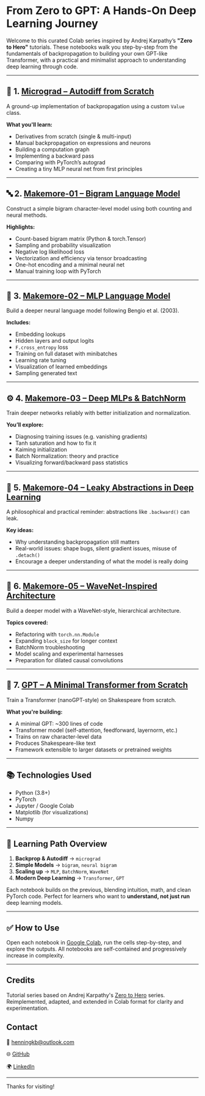 # From Zero to GPT: A Hands-On Deep Learning Journey

Welcome to this curated Colab series inspired by Andrej Karpathy’s **"Zero to Hero"** tutorials. These notebooks walk you step-by-step from the fundamentals of backpropagation to building your own GPT-like Transformer, with a practical and minimalist approach to understanding deep learning through code.

---

## 🔢 1. [Micrograd – Autodiff from Scratch](./Micrograd/01_micrograd.ipynb)

A ground-up implementation of backpropagation using a custom `Value` class.

**What you'll learn:**
- Derivatives from scratch (single & multi-input)
- Manual backpropagation on expressions and neurons
- Building a computation graph
- Implementing a backward pass
- Comparing with PyTorch’s autograd
- Creating a tiny MLP neural net from first principles

---

## 🔤 2. [Makemore-01 – Bigram Language Model](./Makemore/01_MakemoreShort.ipynb)

Construct a simple bigram character-level model using both counting and neural methods.

**Highlights:**
- Count-based bigram matrix (Python & torch.Tensor)
- Sampling and probability visualization
- Negative log likelihood loss
- Vectorization and efficiency via tensor broadcasting
- One-hot encoding and a minimal neural net
- Manual training loop with PyTorch

---

## 🧠 3. [Makemore-02 – MLP Language Model](./Makemore/02_MakemoreShort.ipynb)

Build a deeper neural language model following Bengio et al. (2003).

**Includes:**
- Embedding lookups
- Hidden layers and output logits
- `F.cross_entropy` loss
- Training on full dataset with minibatches
- Learning rate tuning
- Visualization of learned embeddings
- Sampling generated text

---

## ⚙️ 4. [Makemore-03 – Deep MLPs & BatchNorm](./Makemore/03_MakemoreShort.ipynb)

Train deeper networks reliably with better initialization and normalization.

**You’ll explore:**
- Diagnosing training issues (e.g. vanishing gradients)
- Tanh saturation and how to fix it
- Kaiming initialization
- Batch Normalization: theory and practice
- Visualizing forward/backward pass statistics

---

## 🧱 5. [Makemore-04 – Leaky Abstractions in Deep Learning](./Makemore/04_MakemoreShort.ipynb)

A philosophical and practical reminder: abstractions like `.backward()` can leak.

**Key ideas:**
- Why understanding backpropagation still matters
- Real-world issues: shape bugs, silent gradient issues, misuse of `.detach()`
- Encourage a deeper understanding of what the model is really doing

---

## 🌊 6. [Makemore-05 – WaveNet-Inspired Architecture](./Makemore/05_MakemoreShort.ipynb)

Build a deeper model with a WaveNet-style, hierarchical architecture.

**Topics covered:**
- Refactoring with `torch.nn.Module`
- Expanding `block_size` for longer context
- BatchNorm troubleshooting
- Model scaling and experimental harnesses
- Preparation for dilated causal convolutions

---

## 🧠 7. [GPT – A Minimal Transformer from Scratch](./Built_GPT/GPT_FromScratch_Short.ipynb)

Train a Transformer (nanoGPT-style) on Shakespeare from scratch.

**What you're building:**
- A minimal GPT: ~300 lines of code
- Transformer model (self-attention, feedforward, layernorm, etc.)
- Trains on raw character-level data
- Produces Shakespeare-like text
- Framework extensible to larger datasets or pretrained weights

---

## 📚 Technologies Used

- Python (3.8+)
- PyTorch
- Jupyter / Google Colab
- Matplotlib (for visualizations)
- Numpy

---

## 🧭 Learning Path Overview

1. **Backprop & Autodiff** → `micrograd`
2. **Simple Models** → `bigram`, `neural bigram`
3. **Scaling up** → `MLP`, `BatchNorm`, `WaveNet`
4. **Modern Deep Learning** → `Transformer`, `GPT`

Each notebook builds on the previous, blending intuition, math, and clean PyTorch code. Perfect for learners who want to **understand, not just run** deep learning models.

---

## ✅ How to Use

Open each notebook in [Google Colab](https://colab.research.google.com/), run the cells step-by-step, and explore the outputs. All notebooks are self-contained and progressively increase in complexity.

---

## Credits

Tutorial series based on Andrej Karpathy's [Zero to Hero](https://karpathy.ai/) series. Reimplemented, adapted, and extended in Colab format for clarity and experimentation.


## Contact

📧 henningkb@outlook.com

🌐 [GitHub](https://github.com/Henning-Kubatzsch)  

🌍 [LinkedIn](https://www.linkedin.com/in/henning-kubatzsch-632353324/)

---

Thanks for visiting!
